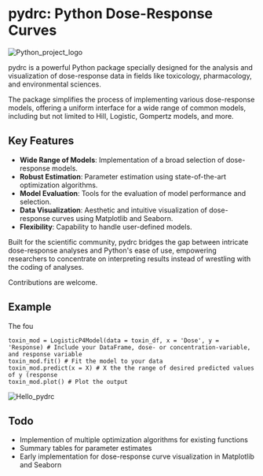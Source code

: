 # pydrc: Python Dose-Response Curves

![Python_project_logo](https://github.com/Mr-Mathias-F/pydrc/assets/74455376/47543590-e776-43cd-a53f-c150eb495069)


pydrc is a powerful Python package specially designed for the analysis and visualization of dose-response data in fields like toxicology, pharmacology, and environmental sciences. 

The package simplifies the process of implementing various dose-response models, offering a uniform interface for a wide range of common models, including but not limited to Hill, Logistic, Gompertz models, and more.

## Key Features
- **Wide Range of Models**: Implementation of a broad selection of dose-response models.
- **Robust Estimation**: Parameter estimation using state-of-the-art optimization algorithms.
- **Model Evaluation**: Tools for the evaluation of model performance and selection.
- **Data Visualization**: Aesthetic and intuitive visualization of dose-response curves using Matplotlib and Seaborn.
- **Flexibility**: Capability to handle user-defined models.

Built for the scientific community, pydrc bridges the gap between intricate dose-response analyses and Python's ease of use, empowering researchers to concentrate on interpreting results instead of wrestling with the coding of analyses.

Contributions are welcome.

## Example

The fou

```
toxin_mod = LogisticP4Model(data = toxin_df, x = 'Dose', y = 'Response) # Include your DataFrame, dose- or concentration-variable, and response variable
toxin_mod.fit() # Fit the model to your data
toxin_mod.predict(x = X) # X the the range of desired predicted values of y (response
toxin_mod.plot() # Plot the output
```
![Hello_pydrc](https://github.com/Mr-Mathias-F/pydrc/assets/74455376/4610b5f6-7592-44fa-bf13-e5342ae90761)


## Todo

- Implemention of multiple optimization algorithms for existing functions 
- Summary tables for parameter estimates
- Early implementation for dose-response curve visualization in Matplotlib and Seaborn 

